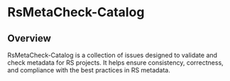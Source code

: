 # RsMetaCheck-Catalog

## Overview

RsMetaCheck-Catalog is a collection of issues designed to validate and check metadata for RS projects. It helps ensure consistency, correctness, and compliance with the best practices in RS metadata.


